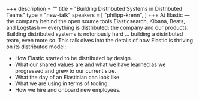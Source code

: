 +++
description = ""
title = "Building Distributed Systems in Distributed Teams"
type = "new-talk"
speakers = [
        "philipp-krenn",
]
+++
At Elastic — the company behind the open source tools Elasticsearch, Kibana, Beats, and
Logstash — everything is distributed; the company and our products. Building distributed
systems is notoriously hard … building a distributed team, even more so. This talk dives
into the details of how Elastic is thriving on its distributed model:

- How Elastic started to be distributed by design.
- What our shared values are and what we have learned as we progressed and grew to our current size.
- What the day of an Elastician can look like.
- What we are using in terms of tooling.
- How we hire and onboard new employees.